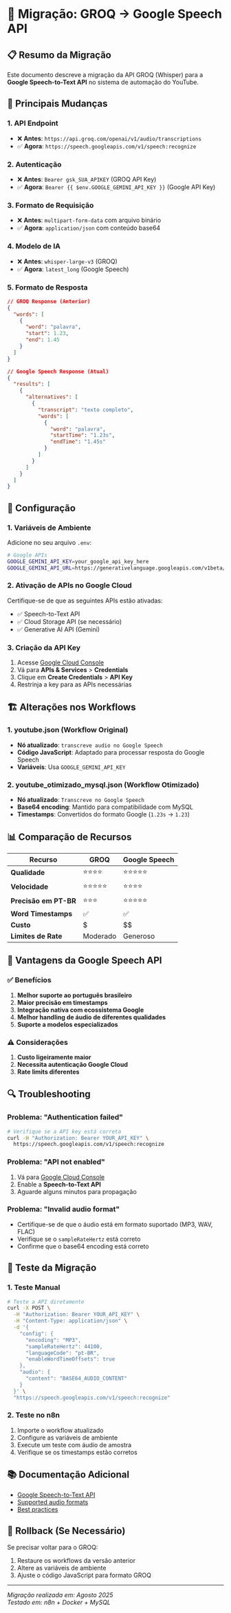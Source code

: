 # 🔄 Migração: GROQ → Google Speech API

## 📋 Resumo da Migração

Este documento descreve a migração da API GROQ (Whisper) para a **Google Speech-to-Text API** no sistema de automação do YouTube.

## 🎯 Principais Mudanças

### 1. **API Endpoint**
- ❌ **Antes**: `https://api.groq.com/openai/v1/audio/transcriptions`
- ✅ **Agora**: `https://speech.googleapis.com/v1/speech:recognize`

### 2. **Autenticação**
- ❌ **Antes**: `Bearer gsk_SUA_APIKEY` (GROQ API Key)
- ✅ **Agora**: `Bearer {{ $env.GOOGLE_GEMINI_API_KEY }}` (Google API Key)

### 3. **Formato de Requisição**
- ❌ **Antes**: `multipart-form-data` com arquivo binário
- ✅ **Agora**: `application/json` com conteúdo base64

### 4. **Modelo de IA**
- ❌ **Antes**: `whisper-large-v3` (GROQ)
- ✅ **Agora**: `latest_long` (Google Speech)

### 5. **Formato de Resposta**
```json
// GROQ Response (Anterior)
{
  "words": [
    {
      "word": "palavra",
      "start": 1.23,
      "end": 1.45
    }
  ]
}

// Google Speech Response (Atual)
{
  "results": [
    {
      "alternatives": [
        {
          "transcript": "texto completo",
          "words": [
            {
              "word": "palavra",
              "startTime": "1.23s",
              "endTime": "1.45s"
            }
          ]
        }
      ]
    }
  ]
}
```

## 🔧 Configuração

### 1. **Variáveis de Ambiente**
Adicione no seu arquivo `.env`:
```bash
# Google APIs
GOOGLE_GEMINI_API_KEY=your_google_api_key_here
GOOGLE_GEMINI_API_URL=https://generativelanguage.googleapis.com/v1beta/models/gemini-2.0-flash:generateContent
```

### 2. **Ativação de APIs no Google Cloud**
Certifique-se de que as seguintes APIs estão ativadas:
- ✅ Speech-to-Text API
- ✅ Cloud Storage API (se necessário)
- ✅ Generative AI API (Gemini)

### 3. **Criação da API Key**
1. Acesse [Google Cloud Console](https://console.cloud.google.com/)
2. Vá para **APIs & Services** > **Credentials**
3. Clique em **Create Credentials** > **API Key**
4. Restrinja a key para as APIs necessárias

## 🏗️ Alterações nos Workflows

### 1. **youtube.json** (Workflow Original)
- **Nó atualizado**: `transcreve audio no Google Speech`
- **Código JavaScript**: Adaptado para processar resposta do Google Speech
- **Variáveis**: Usa `GOOGLE_GEMINI_API_KEY`

### 2. **youtube_otimizado_mysql.json** (Workflow Otimizado)
- **Nó atualizado**: `Transcreve no Google Speech`
- **Base64 encoding**: Mantido para compatibilidade com MySQL
- **Timestamps**: Convertidos do formato Google (`1.23s` → `1.23`)

## 📊 Comparação de Recursos

| Recurso | GROQ | Google Speech |
|---------|------|---------------|
| **Qualidade** | ⭐⭐⭐⭐ | ⭐⭐⭐⭐⭐ |
| **Velocidade** | ⭐⭐⭐⭐⭐ | ⭐⭐⭐⭐ |
| **Precisão em PT-BR** | ⭐⭐⭐ | ⭐⭐⭐⭐⭐ |
| **Word Timestamps** | ✅ | ✅ |
| **Custo** | $ | $$ |
| **Limites de Rate** | Moderado | Generoso |

## 🚀 Vantagens da Google Speech API

### ✅ **Benefícios**
1. **Melhor suporte ao português brasileiro**
2. **Maior precisão em timestamps**
3. **Integração nativa com ecossistema Google**
4. **Melhor handling de áudio de diferentes qualidades**
5. **Suporte a modelos especializados**

### ⚠️ **Considerações**
1. **Custo ligeiramente maior**
2. **Necessita autenticação Google Cloud**
3. **Rate limits diferentes**

## 🔍 Troubleshooting

### Problema: "Authentication failed"
```bash
# Verifique se a API key está correta
curl -H "Authorization: Bearer YOUR_API_KEY" \
  https://speech.googleapis.com/v1/speech:recognize
```

### Problema: "API not enabled"
1. Vá para [Google Cloud Console](https://console.cloud.google.com/)
2. Enable a **Speech-to-Text API**
3. Aguarde alguns minutos para propagação

### Problema: "Invalid audio format"
- Certifique-se de que o áudio está em formato suportado (MP3, WAV, FLAC)
- Verifique se o `sampleRateHertz` está correto
- Confirme que o base64 encoding está correto

## 🧪 Teste da Migração

### 1. **Teste Manual**
```bash
# Teste a API diretamente
curl -X POST \
  -H "Authorization: Bearer YOUR_API_KEY" \
  -H "Content-Type: application/json" \
  -d '{
    "config": {
      "encoding": "MP3",
      "sampleRateHertz": 44100,
      "languageCode": "pt-BR",
      "enableWordTimeOffsets": true
    },
    "audio": {
      "content": "BASE64_AUDIO_CONTENT"
    }
  }' \
  "https://speech.googleapis.com/v1/speech:recognize"
```

### 2. **Teste no n8n**
1. Importe o workflow atualizado
2. Configure as variáveis de ambiente
3. Execute um teste com áudio de amostra
4. Verifique se os timestamps estão corretos

## 📚 Documentação Adicional

- [Google Speech-to-Text API](https://cloud.google.com/speech-to-text/docs)
- [Supported audio formats](https://cloud.google.com/speech-to-text/docs/encoding)
- [Best practices](https://cloud.google.com/speech-to-text/docs/best-practices)

## 🔄 Rollback (Se Necessário)

Se precisar voltar para o GROQ:
1. Restaure os workflows da versão anterior
2. Altere as variáveis de ambiente
3. Ajuste o código JavaScript para formato GROQ

---

*Migração realizada em: Agosto 2025*  
*Testado em: n8n + Docker + MySQL*
